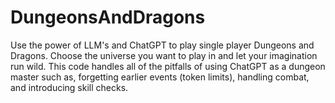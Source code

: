 # DungeonsAndDragons
Use the power of LLM's and ChatGPT to play single player Dungeons and Dragons. Choose the universe you want to play in and let your imagination run wild. This code handles all of the pitfalls of using ChatGPT as a dungeon master such as, forgetting earlier events (token limits), handling combat, and introducing skill checks.  
